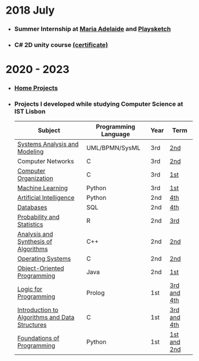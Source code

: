 

# 2018 July
  - ### Summer Internship at [Maria Adelaide](https://mariaadelaide.com/) and [Playsketch](http://playsketch.net/)
  - ### C# 2D unity course [(certificate)](https://udemy-certificate.s3.amazonaws.com/pdf/UC-d7553e16-cd48-4367-a447-73e2f10a2d3a.pdf)


# 2020 - 2023
-   ### [Home Projects](https://github.com/JARCosta/home-projects-public)

-   ### Projects I developed while studying Computer Science at IST Lisbon

    | Subject       |Programming Language| Year  | Term |
    | ------------- | ----- | ----- | ---- |
    |[Systems Analysis and Modeling](https://github.com/JARCosta/AMS)     		|UML/BPMN/SysML	|3rd    |[2nd](https://fenix.tecnico.ulisboa.pt/disciplinas/Mod/2022-2023/1-semestre)   |
    |Computer Networks                                 											|C							|3rd    |[2nd](https://fenix.tecnico.ulisboa.pt/disciplinas/RC-3/2022-2023/1-semestre)   |
    |[Computer Organization](https://github.com/JARCosta/OC)     							|C							|3rd    |[1st](https://fenix.tecnico.ulisboa.pt/disciplinas/OC/2022-2023/1-semestre)   |
    |[Machine Learning](https://github.com/JARCosta/ML)     									|Python					|3rd    |[1st](https://fenix.tecnico.ulisboa.pt/disciplinas/Apre2/2022-2023/1-semestre)   |
    |[Artificial Intelligence](https://github.com/JARCosta/IA)   				  		|Python					|2nd    |[4th](https://fenix.tecnico.ulisboa.pt/disciplinas/IArt3/2021-2022/2-semestre)   |
    |[Databases](https://github.com/JARCosta/BD)                 				 	 		|SQL   					|2nd    |[4th](https://fenix.tecnico.ulisboa.pt/disciplinas/BD2/2021-2022/2-semestre)     |
    |[Probability and Statistics](https://github.com/JARCosta/PE)  						|R     					|2nd    |[3rd](https://fenix.tecnico.ulisboa.pt/disciplinas/PEstatisticad3/2021-2022/2-semestre)   |
    |[Analysis and Synthesis of Algorithms](https://github.com/JARCosta/ASA)  |C++   					|2nd    |[2nd](https://fenix.tecnico.ulisboa.pt/disciplinas/ASA2/2021-2022/1-semestre)   |
    |[Operating Systems](https://github.com/JARCosta/SO)           						|C     					|2nd    |[2nd](https://fenix.tecnico.ulisboa.pt/disciplinas/SO2/2021-2022/1-semestre)   |
    |[Object-Oriented Programming](https://github.com/JARCosta/PO) 						|Java  					|2nd    |[1st](https://fenix.tecnico.ulisboa.pt/disciplinas/PO2/2021-2022/1-semestre)   |
    |[Logic for Programming](https://github.com/JARCosta/LP)       						|Prolog					|1st    |[3rd and 4th](https://fenix.tecnico.ulisboa.pt/disciplinas/LP511132646/2020-2021/2-semestre)   |
    |[Introduction to Algorithms and Data Structures](https://github.com/JARCosta/IAED)|C     |1st    |[3rd and 4th](https://fenix.tecnico.ulisboa.pt/disciplinas/IAED1011132646/2020-2021/2-semestre)   |
    |[Foundations of Programming](https://github.com/JARCosta/FP) 						|Python					|1st    |[1st and 2nd](https://fenix.tecnico.ulisboa.pt/disciplinas/FP179577/2020-2021/1-semestre)   |
